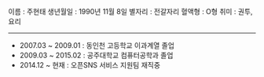 
이름 : 주현태
생년월일 : 1990년 11월 8일
별자리 : 전갈자리
혈액형 : O형
취미 : 권투, 요리

----------------------

- 2007.03 ~ 2009.01 : 동인천 고등학교 이과계열 졸업
- 2009.03 ~ 2015.02 : 공주대학교 컴퓨터공학과 졸업
- 2014.12 ~ 현재 : 오픈SNS 서비스 지원팀 재직중



